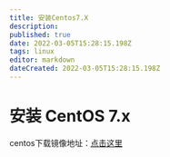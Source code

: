```yaml
---
title: 安装Centos7.X
description: 
published: true
date: 2022-03-05T15:28:15.198Z
tags: linux
editor: markdown
dateCreated: 2022-03-05T15:28:15.198Z
---
```


# 安装 CentOS 7.x

centos下载镜像地址：[点击这里](https://mirror-status.centos.org/#cn)

